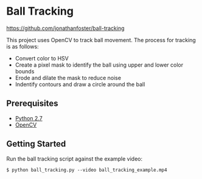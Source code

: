 # Ball Tracking

https://github.com/jonathanfoster/ball-tracking

This project uses OpenCV to track ball movement. The process for tracking is as follows:

  * Convert color to HSV
  * Create a pixel mask to identify the ball using upper and lower color bounds
  * Erode and dilate the mask to reduce noise
  * Indentify contours and draw a circle around the ball

## Prerequisites

  * [Python 2.7](https://www.python.org/)
  * [OpenCV](http://opencv.org/)

## Getting Started
    
Run the ball tracking script against the example video:

    $ python ball_tracking.py --video ball_tracking_example.mp4
